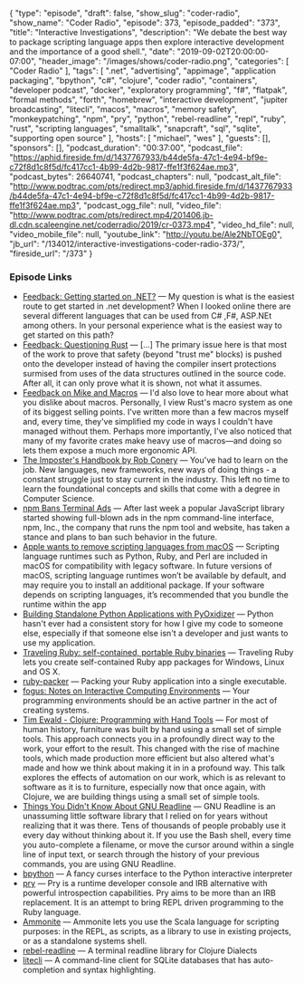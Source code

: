 {
  "type": "episode",
  "draft": false,
  "show_slug": "coder-radio",
  "show_name": "Coder Radio",
  "episode": 373,
  "episode_padded": "373",
  "title": "Interactive Investigations",
  "description": "We debate the best way to package scripting language apps then explore interactive development and the importance of a good shell.",
  "date": "2019-09-02T20:00:00-07:00",
  "header_image": "/images/shows/coder-radio.png",
  "categories": [
    "Coder Radio"
  ],
  "tags": [
    ".net",
    "advertising",
    "appimage",
    "application packaging",
    "bpython",
    "c#",
    "clojure",
    "coder radio",
    "containers",
    "developer podcast",
    "docker",
    "exploratory programming",
    "f#",
    "flatpak",
    "formal methods",
    "forth",
    "homebrew",
    "interactive development",
    "jupiter broadcasting",
    "litecli",
    "macos",
    "macros",
    "memory safety",
    "monkeypatching",
    "npm",
    "pry",
    "python",
    "rebel-readline",
    "repl",
    "ruby",
    "rust",
    "scripting languages",
    "smalltalk",
    "snapcraft",
    "sql",
    "sqlite",
    "supporting open source"
  ],
  "hosts": [
    "michael",
    "wes"
  ],
  "guests": [],
  "sponsors": [],
  "podcast_duration": "00:37:00",
  "podcast_file": "https://aphid.fireside.fm/d/1437767933/b44de5fa-47c1-4e94-bf9e-c72f8d1c8f5d/fc417cc1-4b99-4d2b-9817-ffe1f3f624ae.mp3",
  "podcast_bytes": 26640741,
  "podcast_chapters": null,
  "podcast_alt_file": "http://www.podtrac.com/pts/redirect.mp3/aphid.fireside.fm/d/1437767933/b44de5fa-47c1-4e94-bf9e-c72f8d1c8f5d/fc417cc1-4b99-4d2b-9817-ffe1f3f624ae.mp3",
  "podcast_ogg_file": null,
  "video_file": "http://www.podtrac.com/pts/redirect.mp4/201406.jb-dl.cdn.scaleengine.net/coderradio/2019/cr-0373.mp4",
  "video_hd_file": null,
  "video_mobile_file": null,
  "youtube_link": "http://youtu.be/Ale2NbTOEg0",
  "jb_url": "/134012/interactive-investigations-coder-radio-373/",
  "fireside_url": "/373"
}


### Episode Links

  * [Feedback: Getting started on .NET?](https://slexy.org/view/s2bssmHTau "Feedback: Getting started on .NET?") — My question is what is the easiest route to get started in .net development? When I looked online there are several different languages that can be used from C# ,F#, ASP.NEt among others. In your personal experience what is the easiest way to get started on this path?
  * [Feedback: Questioning Rust](https://slexy.org/view/s21pB91Mje "Feedback: Questioning Rust") — [...] The primary issue here is that most of the work to prove that safety (beyond "trust me" blocks) is pushed onto the developer instead of having the compiler insert protections surmised from uses of the data structures outlined in the source code. After all, it can only prove what it is shown, not what it assumes.
  * [Feedback on Mike and Macros](https://www.reddit.com/r/CoderRadio/comments/cw5pki/crystal_clear_coder_radio_show_372/eyprsx0/ "Feedback on Mike and Macros") — I'd also love to hear more about what you dislike about macros. Personally, I view Rust's macro system as one of its biggest selling points. I've written more than a few macros myself and, every time, they've simplified my code in ways I couldn't have managed without them. Perhaps more importantly, I've also noticed that many of my favorite crates make heavy use of macros—and doing so lets them expose a much more ergonomic API.
  * [The Imposter's Handbook by Rob Conery](https://www.goodreads.com/book/show/31572054-the-imposter-s-handbook "The Imposter's Handbook by Rob Conery") — You've had to learn on the job. New languages, new frameworks, new ways of doing things - a constant struggle just to stay current in the industry. This left no time to learn the foundational concepts and skills that come with a degree in Computer Science. 
  * [npm Bans Terminal Ads](https://www.zdnet.com/article/npm-bans-terminal-ads/ "npm Bans Terminal Ads") — After last week a popular JavaScript library started showing full-blown ads in the npm command-line interface, npm, Inc., the company that runs the npm tool and website, has taken a stance and plans to ban such behavior in the future. 
  * [Apple wants to remove scripting languages from macOS](https://dev.to/stereobooster/apple-wants-to-remove-scripting-languages-2l0i "Apple wants to remove scripting languages from macOS") — Scripting language runtimes such as Python, Ruby, and Perl are included in macOS for compatibility with legacy software. In future versions of macOS, scripting language runtimes won’t be available by default, and may require you to install an additional package. If your software depends on scripting languages, it’s recommended that you bundle the runtime within the app
  * [Building Standalone Python Applications with PyOxidizer](https://gregoryszorc.com/blog/2019/06/24/building-standalone-python-applications-with-pyoxidizer/ "Building Standalone Python Applications with PyOxidizer") — Python hasn't ever had a consistent story for how I give my code to someone else, especially if that someone else isn't a developer and just wants to use my application. 
  * [Traveling Ruby: self-contained, portable Ruby binaries](https://phusion.github.io/traveling-ruby/ "Traveling Ruby: self-contained, portable Ruby binaries") — Traveling Ruby lets you create self-contained Ruby app packages for Windows, Linux and OS X.
  * [ruby-packer](https://github.com/pmq20/ruby-packer "ruby-packer") — Packing your Ruby application into a single executable. 
  * [fogus: Notes on Interactive Computing Environments](http://blog.fogus.me/2019/04/03/notes-on-interactive-computing-environments/ "fogus: Notes on Interactive Computing Environments") — Your programming environments should be an active partner in the act of creating systems. 
  * [Tim Ewald - Clojure: Programming with Hand Tools](https://www.youtube.com/watch?v=ShEez0JkOFw "Tim Ewald - Clojure: Programming with Hand Tools") — For most of human history, furniture was built by hand using a small set of simple tools. This approach connects you in a profoundly direct way to the work, your effort to the result. This changed with the rise of machine tools, which made production more efficient but also altered what's made and how we think about making it in in a profound way. This talk explores the effects of automation on our work, which is as relevant to software as it is to furniture, especially now that once again, with Clojure, we are building things using a small set of simple tools.
  * [Things You Didn't Know About GNU Readline](https://twobithistory.org/2019/08/22/readline.html "Things You Didn't Know About GNU Readline") — GNU Readline is an unassuming little software library that I relied on for years without realizing that it was there. Tens of thousands of people probably use it every day without thinking about it. If you use the Bash shell, every time you auto-complete a filename, or move the cursor around within a single line of input text, or search through the history of your previous commands, you are using GNU Readline. 
  * [bpython](https://github.com/bpython/bpython "bpython") — A fancy curses interface to the Python interactive interpreter
  * [pry](https://github.com/pry/pry "pry") — Pry is a runtime developer console and IRB alternative with powerful introspection capabilities. Pry aims to be more than an IRB replacement. It is an attempt to bring REPL driven programming to the Ruby language. 
  * [Ammonite](https://ammonite.io/ "Ammonite") — Ammonite lets you use the Scala language for scripting purposes: in the REPL, as scripts, as a library to use in existing projects, or as a standalone systems shell. 
  * [rebel-readline](https://github.com/bhauman/rebel-readline "rebel-readline") — A terminal readline library for Clojure Dialects 
  * [litecli](https://github.com/dbcli/litecli "litecli") — A command-line client for SQLite databases that has auto-completion and syntax highlighting. 


